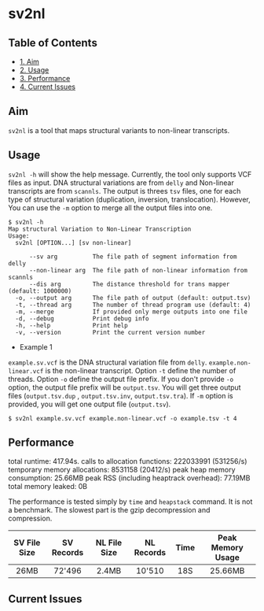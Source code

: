 # sv2nl

## Table of Contents

- [1. Aim](#aim)
- [2. Usage](#usage)
- [3. Performance](#performance)
- [4. Current Issues](#current-issues)

## Aim

`sv2nl` is a tool that maps structural variants to non-linear transcripts.

## Usage

`sv2nl -h` will show the help message. Currently, the tool only supports VCF files as input. DNA structural variations
are from `delly` and Non-linear transcripts are from `scannls`. The output is threes `tsv` files, one for each type of
structural variation (duplication, inversion, translocation). However, You can use the `-m` option to merge all the
output files into one.

```console
$ sv2nl -h
Map structural Variation to Non-Linear Transcription
Usage:
  sv2nl [OPTION...] [sv non-linear]

      --sv arg          The file path of segment information from delly
      --non-linear arg  The file path of non-linear information from scannls
      --dis arg         The distance threshold for trans mapper (default: 1000000)
  -o, --output arg      The file path of output (default: output.tsv)
  -t, --thread arg      The number of thread program use (default: 4)
  -m, --merge           If provided only merge outputs into one file
  -d, --debug           Print debug info
  -h, --help            Print help
  -v, --version         Print the current version number
```

- Example 1

`example.sv.vcf` is the DNA structural variation file from `delly`. `example.non-linear.vcf` is the non-linear
transcript. Option `-t` define the number of threads. Option `-o` define the output file prefix. If you don't provide
`-o` option, the output file prefix will be `output.tsv`. You will get three output files (`output.tsv.dup`
, `output.tsv.inv`, `output.tsv.tra`). If `-m` option is provided, you will get one output file (`output.tsv`).

```console
$ sv2nl example.sv.vcf example.non-linear.vcf -o example.tsv -t 4
```

## Performance

total runtime: 417.94s.
calls to allocation functions: 222033991 (531256/s)
temporary memory allocations: 8531158 (20412/s)
peak heap memory consumption: 25.66MB
peak RSS (including heaptrack overhead): 77.19MB
total memory leaked: 0B

The performance is tested simply by `time` and `heapstack` command. It is not a benchmark.
The slowest part is the gzip decompression and compression.

| SV File Size | SV Records | NL File Size | NL Records | Time | Peak Memory Usage |
|:------------:|:----------:|:------------:|:----------:|:----:|:-----------------:|
|     26MB     |   72'496   |    2.4MB     |   10'510   | 18S  |      25.66MB      |

## Current Issues
